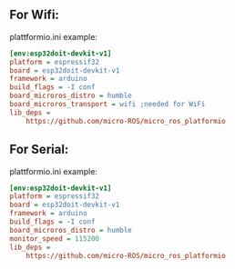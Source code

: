 ## For Wifi:

plattformio.ini example:

```ini
[env:esp32doit-devkit-v1]
platform = espressif32
board = esp32doit-devkit-v1
framework = arduino
build_flags = -I conf
board_microros_distro = humble
board_microros_transport = wifi ;needed for WiFi
lib_deps =
    https://github.com/micro-ROS/micro_ros_platformio
```

## For Serial:

plattformio.ini example:

```ini
[env:esp32doit-devkit-v1]
platform = espressif32
board = esp32doit-devkit-v1
framework = arduino
build_flags = -I conf
board_microros_distro = humble
monitor_speed = 115200
lib_deps =
    https://github.com/micro-ROS/micro_ros_platformio
```